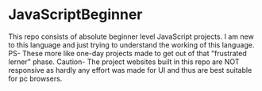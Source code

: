 # JavaScriptBeginner
This repo consists of absolute beginner level JavaScript projects. I am new to this language and just trying to understand the working of this language.
PS- These more like one-day projects made to get out of that "frustrated lerner" phase.
Caution- The project websites built in this repo are NOT responsive as hardly any effort was made for UI and thus are best suitable for pc browsers.
